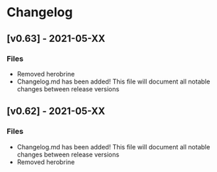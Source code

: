 # Changelog

## [v0.63] -  2021-05-XX
### Files
- Removed herobrine
- Changelog.md has been added! This file will document all notable changes between release versions

## [v0.62] -  2021-05-XX
### Files
- Changelog.md has been added! This file will document all notable changes between release versions
- Removed herobrine